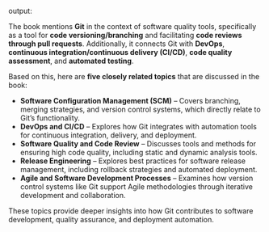 output:

The book mentions **Git** in the context of software quality tools, specifically as a tool for **code versioning/branching** and facilitating **code reviews through pull requests**. Additionally, it connects Git with **DevOps**, **continuous integration/continuous delivery (CI/CD)**, **code quality assessment**, and **automated testing**.  

Based on this, here are **five closely related topics** that are discussed in the book:  

- **Software Configuration Management (SCM)** – Covers branching, merging strategies, and version control systems, which directly relate to Git’s functionality.  
- **DevOps and CI/CD** – Explores how Git integrates with automation tools for continuous integration, delivery, and deployment.  
- **Software Quality and Code Review** – Discusses tools and methods for ensuring high code quality, including static and dynamic analysis tools.  
- **Release Engineering** – Explores best practices for software release management, including rollback strategies and automated deployment.  
- **Agile and Software Development Processes** – Examines how version control systems like Git support Agile methodologies through iterative development and collaboration.  

These topics provide deeper insights into how Git contributes to software development, quality assurance, and deployment automation.